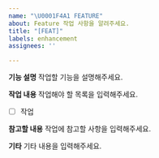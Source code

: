 ```yaml
---
name: "\U0001F4A1 FEATURE"
about: Feature 작업 사항을 알려주세요.
title: "[FEAT]"
labels: enhancement
assignees: ''

---
```


**기능 설명**
작업할 기능을 설명해주세요.

**작업 내용**
작업해야 할 목록을 입력해주세요.
- [ ] 작업

**참고할 내용**
작업에 참고할 사항을 입력해주세요.

**기타**
기타 내용을 입력해주세요.
